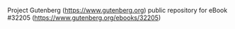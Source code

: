 Project Gutenberg (https://www.gutenberg.org) public repository for eBook #32205 (https://www.gutenberg.org/ebooks/32205)
